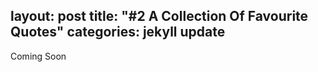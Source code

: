 layout: post
title:  "#2 A Collection Of Favourite Quotes"
categories: jekyll update
---

Coming Soon